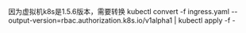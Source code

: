 因为虚拟机k8s是1.5.6版本，需要转换
kubectl convert -f ingress.yaml --output-version=rbac.authorization.k8s.io/v1alpha1 | kubectl apply -f -
